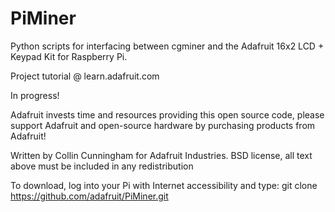 PiMiner
=======

Python scripts for interfacing between cgminer and the Adafruit 16x2 LCD + Keypad Kit for Raspberry Pi.

Project tutorial @ learn.adafruit.com

In progress!

Adafruit invests time and resources providing this open source code, please support Adafruit and open-source hardware by purchasing products from Adafruit!

Written by Collin Cunningham for Adafruit Industries. BSD license, all text above must be included in any redistribution

To download, log into your Pi with Internet accessibility and type: git clone https://github.com/adafruit/PiMiner.git
